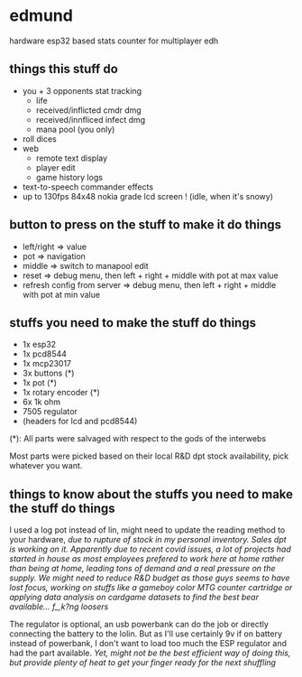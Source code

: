 # edmund
hardware esp32 based stats counter for multiplayer edh

## things this stuff do

- you + 3 opponents stat tracking
	- life
	- received/inflicted cmdr dmg
	- received/innfliced infect dmg
	- mana pool (you only)
- roll dices
- web
	- remote text display
	- player edit
	- game history logs
- text-to-speech commander effects
- up to 130fps 84x48 nokia grade lcd screen ! (idle, when it's snowy)


## button to press on the stuff to make it do things

- left/right => value
- pot => navigation
- middle => switch to manapool edit
- reset => debug menu, then left + right + middle with pot at max value
- refresh config from server => debug menu, then left + right + middle with pot at min value

## stuffs you need to make the stuff do things

- 1x esp32
- 1x pcd8544 
- 1x mcp23017
- 3x buttons (*)
- 1x pot (*)
- 1x rotary encoder (*)
- 6x 1k ohm
- 7505 regulator
- (headers for lcd and pcd8544)

(*): All parts were salvaged with respect to the gods of the interwebs

Most parts were picked based on their local R&D dpt stock availability, pick whatever you want.

## things to know about the stuffs you need to make the stuff do things

I used a log pot instead of lin, might need to update the reading method to your hardware, *due to rupture of stock in my personal inventory. Sales dpt is working on it. Apparently due to recent covid issues, a lot of projects had started in house as most employees prefered to work here at home rather than being at home, leading tons of demand and a real pressure on the supply. We might need to reduce R&D budget as those guys seems to have lost focus, working on stuffs like a gameboy color MTG counter cartridge or applying data analysis on cardgame datasets to find the best bear available... f_,k?ng loosers*

The regulator is optional, an usb powerbank can do the job or directly connecting the battery to the lolin. But as I'll use certainly 9v if on battery instead of powerbank, I don't want to load too much the ESP regulator and had the part available. *Yet, might not be the best efficient way of doing this, but provide plenty of heat to get your finger ready for the next shuffling*